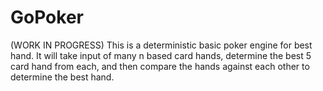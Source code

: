 # GoPoker
(WORK IN PROGRESS) 
This is a deterministic basic poker engine for best hand. 
It will take input of many n based card hands, determine the best 5 card hand from each, and then compare the hands against each other to determine the best hand. 
